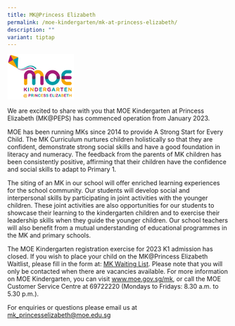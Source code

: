 ```yaml
---
title: MK@Princess Elizabeth
permalink: /moe-kindergarten/mk-at-princess-elizabeth/
description: ""
variant: tiptap
---
```

<div class="isomer-image-wrapper">
<img style="width:30%" height="auto" width="100%" src="/images/mkpeps.jpg">
</div>
<p>We are excited to share with you that MOE Kindergarten at Princess Elizabeth
(MK@PEPS) has commenced operation from January 2023.</p>
<p>MOE has been running MKs since 2014 to provide A Strong Start for Every
Child. The MK Curriculum nurtures children holistically so that they are
confident, demonstrate strong social skills and have a good foundation
in literacy and numeracy. The feedback from the parents of MK children
has been consistently positive, affirming that their children have the
confidence and social skills to adapt to Primary 1.</p>
<p>The siting of an MK in our school will offer enriched learning experiences
for the school community. Our students will develop social and interpersonal
skills by participating in joint activities with the younger children.
These joint activities are also opportunities for our students to showcase
their learning to the kindergarten children and to exercise their leadership
skills when they guide the younger children. Our school teachers will also
benefit from a mutual understanding of educational programmes in the MK
and primary schools.</p>
<p>The MOE Kindergarten registration exercise for 2023 K1 admission has closed.
If you wish to place your child on the MK@Princess Elizabeth Waitlist,
please fill in the form at: <a href="https://form.gov.sg/65b700782f6c2880eb8d2dc3" rel="noopener noreferrer nofollow" target="_blank">MK Waiting List</a>.
Please note that you will only be contacted when there are vacancies available.
For more information on MOE Kindergarten, you can visit <a href="https://www.moe.gov.sg/preschool/moe-kindergarten" rel="noopener noreferrer nofollow" target="_blank">www.moe.gov.sg/mk</a>,
or call the MOE Customer Service Centre at 69722220 (Mondays to Fridays:
8.30 a.m. to 5.30 p.m.).
<br>
</p>
<p>For enquiries or questions please email us at <a href="mailto:mk_princesselizabeth@moe.edu.sg" rel="noopener noreferrer nofollow" target="_blank">mk_princesselizabeth@moe.edu.sg</a>
</p>